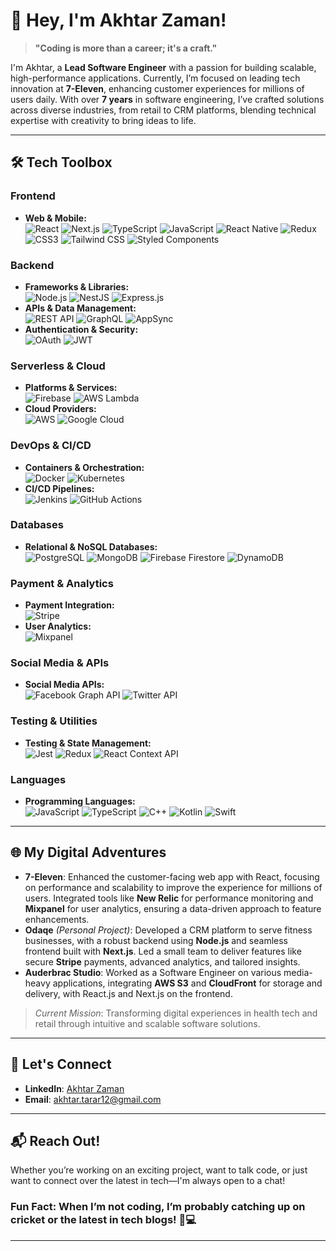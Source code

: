 # 👋 Hey, I'm Akhtar Zaman!

> **"Coding is more than a career; it's a craft."**

I'm Akhtar, a **Lead Software Engineer** with a passion for building scalable, high-performance applications. Currently, I’m focused on leading tech innovation at **7-Eleven**, enhancing customer experiences for millions of users daily. With over **7 years** in software engineering, I’ve crafted solutions across diverse industries, from retail to CRM platforms, blending technical expertise with creativity to bring ideas to life.

---

## 🛠️ Tech Toolbox

### Frontend
- **Web & Mobile:**  
  ![React](https://img.shields.io/badge/-React-61DAFB?style=for-the-badge&logo=react&logoColor=white) ![Next.js](https://img.shields.io/badge/-Next.js-black?style=for-the-badge&logo=next.js&logoColor=white) ![TypeScript](https://img.shields.io/badge/-TypeScript-3178C6?style=for-the-badge&logo=typescript&logoColor=white) ![JavaScript](https://img.shields.io/badge/-JavaScript-F7DF1E?style=for-the-badge&logo=javascript&logoColor=black) ![React Native](https://img.shields.io/badge/-React_Native-61DAFB?style=for-the-badge&logo=react&logoColor=white) ![Redux](https://img.shields.io/badge/-Redux-764ABC?style=for-the-badge&logo=redux&logoColor=white) ![CSS3](https://img.shields.io/badge/-CSS3-1572B6?style=for-the-badge&logo=css3&logoColor=white) ![Tailwind CSS](https://img.shields.io/badge/-Tailwind_CSS-38B2AC?style=for-the-badge&logo=tailwind-css&logoColor=white) ![Styled Components](https://img.shields.io/badge/-Styled_Components-DB7093?style=for-the-badge&logo=styled-components&logoColor=white)

### Backend
- **Frameworks & Libraries:**  
  ![Node.js](https://img.shields.io/badge/-Node.js-339933?style=for-the-badge&logo=node.js&logoColor=white) ![NestJS](https://img.shields.io/badge/-NestJS-E0234E?style=for-the-badge&logo=nestjs&logoColor=white) ![Express.js](https://img.shields.io/badge/-Express.js-000000?style=for-the-badge&logo=express&logoColor=white)
- **APIs & Data Management:**  
  ![REST API](https://img.shields.io/badge/-REST_API-000000?style=for-the-badge&logo=rest&logoColor=white) ![GraphQL](https://img.shields.io/badge/-GraphQL-E10098?style=for-the-badge&logo=graphql&logoColor=white) ![AppSync](https://img.shields.io/badge/-AppSync-FF9900?style=for-the-badge&logo=amazon-aws&logoColor=white)
- **Authentication & Security:**  
  ![OAuth](https://img.shields.io/badge/-OAuth-4285F4?style=for-the-badge&logo=google&logoColor=white) ![JWT](https://img.shields.io/badge/-JWT-000000?style=for-the-badge&logo=json-web-tokens&logoColor=white)

### Serverless & Cloud
- **Platforms & Services:**  
  ![Firebase](https://img.shields.io/badge/-Firebase-FFCA28?style=for-the-badge&logo=firebase&logoColor=black) ![AWS Lambda](https://img.shields.io/badge/-AWS_Lambda-FF9900?style=for-the-badge&logo=amazon-aws&logoColor=white)
- **Cloud Providers:**  
  ![AWS](https://img.shields.io/badge/-AWS-232F3E?style=for-the-badge&logo=amazon-aws&logoColor=white) ![Google Cloud](https://img.shields.io/badge/-Google_Cloud-4285F4?style=for-the-badge&logo=google-cloud&logoColor=white)

### DevOps & CI/CD
- **Containers & Orchestration:**  
  ![Docker](https://img.shields.io/badge/-Docker-2496ED?style=for-the-badge&logo=docker&logoColor=white) ![Kubernetes](https://img.shields.io/badge/-Kubernetes-326CE5?style=for-the-badge&logo=kubernetes&logoColor=white)
- **CI/CD Pipelines:**  
  ![Jenkins](https://img.shields.io/badge/-Jenkins-D24939?style=for-the-badge&logo=jenkins&logoColor=white) ![GitHub Actions](https://img.shields.io/badge/-GitHub_Actions-2088FF?style=for-the-badge&logo=github-actions&logoColor=white)

### Databases
- **Relational & NoSQL Databases:**  
  ![PostgreSQL](https://img.shields.io/badge/-PostgreSQL-336791?style=for-the-badge&logo=postgresql&logoColor=white) ![MongoDB](https://img.shields.io/badge/-MongoDB-47A248?style=for-the-badge&logo=mongodb&logoColor=white) ![Firebase Firestore](https://img.shields.io/badge/-Firestore-FFCA28?style=for-the-badge&logo=firebase&logoColor=black) ![DynamoDB](https://img.shields.io/badge/-DynamoDB-4053D6?style=for-the-badge&logo=amazon-dynamodb&logoColor=white)

### Payment & Analytics
- **Payment Integration:**  
  ![Stripe](https://img.shields.io/badge/-Stripe-008CDD?style=for-the-badge&logo=stripe&logoColor=white)
- **User Analytics:**  
  ![Mixpanel](https://img.shields.io/badge/-Mixpanel-1F2935?style=for-the-badge&logo=mixpanel&logoColor=white)  

### Social Media & APIs
- **Social Media APIs:**  
  ![Facebook Graph API](https://img.shields.io/badge/-Facebook_Graph_API-1877F2?style=for-the-badge&logo=facebook&logoColor=white) ![Twitter API](https://img.shields.io/badge/-Twitter_API-1DA1F2?style=for-the-badge&logo=twitter&logoColor=white)

### Testing & Utilities
- **Testing & State Management:**  
  ![Jest](https://img.shields.io/badge/-Jest-C21325?style=for-the-badge&logo=jest&logoColor=white) ![Redux](https://img.shields.io/badge/-Redux-764ABC?style=for-the-badge&logo=redux&logoColor=white) ![React Context API](https://img.shields.io/badge/-React_Context_API-61DAFB?style=for-the-badge&logo=react&logoColor=white)

### Languages
- **Programming Languages:**  
  ![JavaScript](https://img.shields.io/badge/-JavaScript-F7DF1E?style=for-the-badge&logo=javascript&logoColor=black) ![TypeScript](https://img.shields.io/badge/-TypeScript-3178C6?style=for-the-badge&logo=typescript&logoColor=white) ![C++](https://img.shields.io/badge/-C++-00599C?style=for-the-badge&logo=cplusplus&logoColor=white) ![Kotlin](https://img.shields.io/badge/-Kotlin-0095D5?style=for-the-badge&logo=kotlin&logoColor=white) ![Swift](https://img.shields.io/badge/-Swift-FA7343?style=for-the-badge&logo=swift&logoColor=white)

---

## 🌐 My Digital Adventures

- **7-Eleven**: Enhanced the customer-facing web app with React, focusing on performance and scalability to improve the experience for millions of users. Integrated tools like **New Relic** for performance monitoring and **Mixpanel** for user analytics, ensuring a data-driven approach to feature enhancements.
- **Odaqe** *(Personal Project)*: Developed a CRM platform to serve fitness businesses, with a robust backend using **Node.js** and seamless frontend built with **Next.js**. Led a small team to deliver features like secure **Stripe** payments, advanced analytics, and tailored insights.
- **Auderbrac Studio**: Worked as a Software Engineer on various media-heavy applications, integrating **AWS S3** and **CloudFront** for storage and delivery, with React.js and Next.js on the frontend.

> *Current Mission*: Transforming digital experiences in health tech and retail through intuitive and scalable software solutions.

---

## 🎨 Let's Connect
- **LinkedIn**: [Akhtar Zaman](https://www.linkedin.com/in/akhtar-zaman12)  
- **Email**: akhtar.tarar12@gmail.com  

---

## 📬 Reach Out!
Whether you’re working on an exciting project, want to talk code, or just want to connect over the latest in tech—I'm always open to a chat!  

### Fun Fact: When I’m not coding, I’m probably catching up on cricket or the latest in tech blogs! 🏏💻

---

